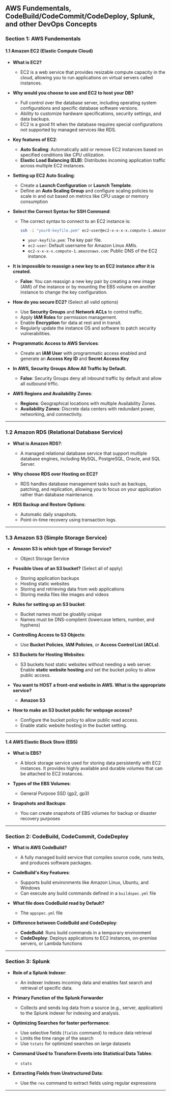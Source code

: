 ## AWS Fundementals, CodeBuild/CodeCommit/CodeDeploy, Splunk, and other DevOps Concepts

### **Section 1: AWS Fundementals**

#### 1.1 **Amazon EC2 (Elastic Compute Cloud)**

- **What is EC2?**
    - EC2 is a web service that provides resizable compute capacity in the cloud, allowing you to run applications on virtual servers called instances.

- **Why would you choose to use and EC2 to host your DB?**
    - Full control over the database server, including operating system configurations and specific database software versions.
    - Ability to customize hardware specifications, security settings, and data backups.
    - EC2 is a good fit when the database requires special configurations not supported by managed services like RDS.

- **Key features of EC2**:
    - **Auto Scaling**: Automatically add or remove EC2 instances based on specified conditions like CPU utilization.
    - **Elastic Load Balancing (ELB)**: Distributes incoming application traffic across multiple EC2 instances.

- **Setting up EC2 Auto Scaling**:
    - Create a **Launch Configuration** or **Launch Template**.
    - Define an **Auto Scaling Group** and configure scaling policies to scale in and out based on metrics like CPU usage or memory consumption

- **Select the Correct Syntax for SSH Command**:
    - The correct syntax to connect to an EC2 instance is:
        ```bash
        ssh -i "your0-keyfile.pem" ec2-user@ec2-x-x-x-x.compute-1.amazonaws.com
        ```
        - `your-keyfile.pem`: The key pair file.
        - `ec2-user`: Default username for Amazon Linux AMIs.
        - `ec2-x-x-x-x.compute-1.amazonaws.com`: Public DNS of the EC2 instance.

- **It is impossible to reassign a new key to an EC2 instance after it is created.**
    - **False**: You can reassign a new key pair by creating a new image (AMI) of the instance or by mounting the EBS volume on another instance to change the key configuration.

- **How do you secure EC2?** (Select all valid options)
    - Use **Security Groups** and **Network ACLs** to control traffic.
    - Apply **IAM Roles** for permission management.
    - Enable **Encryption** for data at rest and in transit.
    - Regularly update the instance OS and software to patch security vulnerabilities.

- **Programmatic Access to AWS Services**:
    - Create an **IAM User** with programmatic access enabled and generate an **Access Key ID** and **Secret Access Key**

- **In AWS, Security Groups Allow All Traffic by Default.**
    - **False**: Security Groups deny all inbound traffic by default and allow all outbound trffic.

- **AWS Regions and Availability Zones**:
    - **Regions**: Geographical locations with multiple Availability Zones.
    - **Availability Zones**: Discrete data centers with redundant power, networking, and connectivity.

---

### 1.2 **Amazon RDS (Relational Database Service)**

- **What is Amazon RDS?**:
    - A managed relational database service that support multiple database engines, including MySQL, PostgreSQL, Oracle, and SQL Server.

- **Why choose RDS over Hosting on EC2?**
    - RDS handles database management tasks such as backups, patching, and replication, allowing you to focus on your application rather than database maintenance.

- **RDS Backup and Restore Options**:
    - Automatic daily snapshots.
    - Point-in-time recovery using transaction logs.

---

### 1.3 **Amazon S3 (Simple Storage Service)**

- **Amazon S3 is which type of Storage Service?**
    - Object Storage Service

- **Possible Uses of an S3 bucket?** (Select all of apply)
    - Storing application backups
    - Hosting static websites
    - Storing and retrieving data from web applications
    - Storing media files like images and videos

- **Rules for setting up an S3 bucket**:
    - Bucket names must be gloablly unique
    - Names must be DNS-complient (lowercase letters, number, and hyphens)

- **Controlling Access to S3 Objects**:
    - Use **Bucket Policies**, **IAM Policies**, or **Access Control List (ACLs)**.

- **S3 Buckets for Hosting Websites**:
    - S3 buckets host static websites without needing a web server. Enable **static website hosting** and set the bucket policy to allow public access.

- **You want to HOST a front-end website in AWS. What is the appropriate service?**
    - **Amazon S3**

- **How to make an S3 bucket public for webpage access?**
    - Configure the bucket policy to allow public read access.
    - Enable static website hosting in the bucket setting. 

---

#### 1.4 **AWS Elastic Block Store (EBS)**

- **What is EBS?**
    - A block storage service used for storing data persistently with EC2 instances. It provides highly available and durable volumes that can be attached to EC2 instances.

- **Types of the EBS Volumes**:
    - General Purpose SSD (gp2, gp3)

- **Snapshots and Backups**:
    - You can create snapshots of EBS volumes for backup or disaster recovery purposes

---

### **Section 2: CodeBuild, CodeCommit, CodeDeploy**

- **What is AWS CodeBuild?**
    - A fully managed build service that compiles source code, runs tests, and produces software packages. 

- **CodeBuild's Key Features**:
    - Supports build environments like Amazon Linux, Ubuntu, and Windows
    - Can execute any build commands defined in a `buildspec.yml` file

- **What file does CodeBuild read by Default?**
    - The `appspec.yml` file

- **Difference between CodeBuild and CodeDeploy**:
    - **CodeBuild**: Runs build commands in a temporary environment
    - **CodeDeploy**: Deploys applications to EC2 instances, on-premise servers, or Lambda functions

---

### **Section 3: Splunk**

- **Role of a Splunk Indexer**:
    - An indexer indexes incoming data and enables fast search and retrieval of specific data.

- **Primary Function of the Splunk Forwarder**
    - Collects and sends log data from a source (e.g., server, application) to the Splunk indexer for indexing and analysis.

- **Optimizing Searches for faster performance**:
    - Use selective fields (`fields` command) to reduce data retrieval
    - Limits the time range of the search
    - Use `tstats` for optimized searches on large datasets

- **Command Used to Transform Events into Statistical Data Tables**:
    - `stats`

- **Extracting Fields from Unstructured Data**:
    - Use the `rex` command to extract fields using regular expressions

---